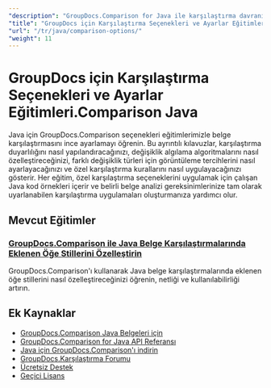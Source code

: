 ```yaml
---
"description": "GroupDocs.Comparison for Java ile karşılaştırma davranışını, hassasiyeti ve görüntüleme seçeneklerini özelleştirmeye yönelik adım adım eğitimler."
"title": "GroupDocs için Karşılaştırma Seçenekleri ve Ayarlar Eğitimleri.Comparison Java"
"url": "/tr/java/comparison-options/"
"weight": 11
---
```


# GroupDocs için Karşılaştırma Seçenekleri ve Ayarlar Eğitimleri.Comparison Java

Java için GroupDocs.Comparison seçenekleri eğitimlerimizle belge karşılaştırmasını ince ayarlamayı öğrenin. Bu ayrıntılı kılavuzlar, karşılaştırma duyarlılığını nasıl yapılandıracağınızı, değişiklik algılama algoritmalarını nasıl özelleştireceğinizi, farklı değişiklik türleri için görüntüleme tercihlerini nasıl ayarlayacağınızı ve özel karşılaştırma kurallarını nasıl uygulayacağınızı gösterir. Her eğitim, özel karşılaştırma seçeneklerini uygulamak için çalışan Java kod örnekleri içerir ve belirli belge analizi gereksinimlerinize tam olarak uyarlanabilen karşılaştırma uygulamaları oluşturmanıza yardımcı olur.

## Mevcut Eğitimler

### [GroupDocs.Comparison ile Java Belge Karşılaştırmalarında Eklenen Öğe Stillerini Özelleştirin](./groupdocs-comparison-java-custom-inserted-item-styles/)
GroupDocs.Comparison'ı kullanarak Java belge karşılaştırmalarında eklenen öğe stillerini nasıl özelleştireceğinizi öğrenin, netliği ve kullanılabilirliği artırın.

## Ek Kaynaklar

- [GroupDocs.Comparison Java Belgeleri için](https://docs.groupdocs.com/comparison/java/)
- [GroupDocs.Comparison for Java API Referansı](https://reference.groupdocs.com/comparison/java/)
- [Java için GroupDocs.Comparison'ı indirin](https://releases.groupdocs.com/comparison/java/)
- [GroupDocs.Karşılaştırma Forumu](https://forum.groupdocs.com/c/comparison)
- [Ücretsiz Destek](https://forum.groupdocs.com/)
- [Geçici Lisans](https://purchase.groupdocs.com/temporary-license/)
